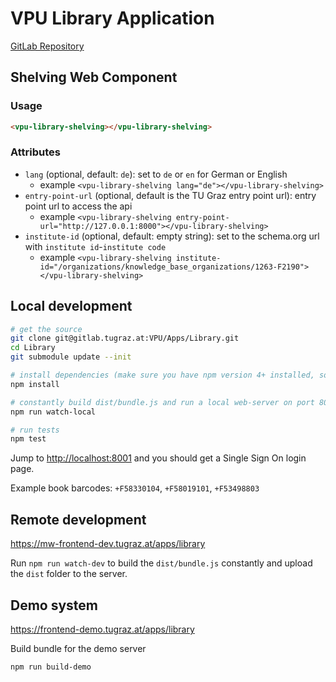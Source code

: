 # VPU Library Application

[GitLab Repository](https://gitlab.tugraz.at/VPU/Apps/Library)

## Shelving Web Component

### Usage

```html
<vpu-library-shelving></vpu-library-shelving>
```

### Attributes

- `lang` (optional, default: `de`): set to `de` or `en` for German or English
    - example `<vpu-library-shelving lang="de"></vpu-library-shelving>`
- `entry-point-url` (optional, default is the TU Graz entry point url): entry point url to access the api
    - example `<vpu-library-shelving entry-point-url="http://127.0.0.1:8000"></vpu-library-shelving>`
- `institute-id` (optional, default: empty string): set to the schema.org url with `institute id`-`institute code`
    - example `<vpu-library-shelving institute-id="/organizations/knowledge_base_organizations/1263-F2190"></vpu-library-shelving>`

## Local development

```bash
# get the source
git clone git@gitlab.tugraz.at:VPU/Apps/Library.git
cd Library
git submodule update --init

# install dependencies (make sure you have npm version 4+ installed, so symlinks to the git submodules are created automatically)
npm install

# constantly build dist/bundle.js and run a local web-server on port 8001 
npm run watch-local

# run tests
npm test
```

Jump to <http://localhost:8001> and you should get a Single Sign On login page.

Example book barcodes: `+F58330104`, `+F58019101`, `+F53498803`


## Remote development

<https://mw-frontend-dev.tugraz.at/apps/library>

Run `npm run watch-dev` to build the `dist/bundle.js` constantly and upload the `dist` folder to the server.

## Demo system

<https://frontend-demo.tugraz.at/apps/library>

Build bundle for the demo server

```bash
npm run build-demo
```
